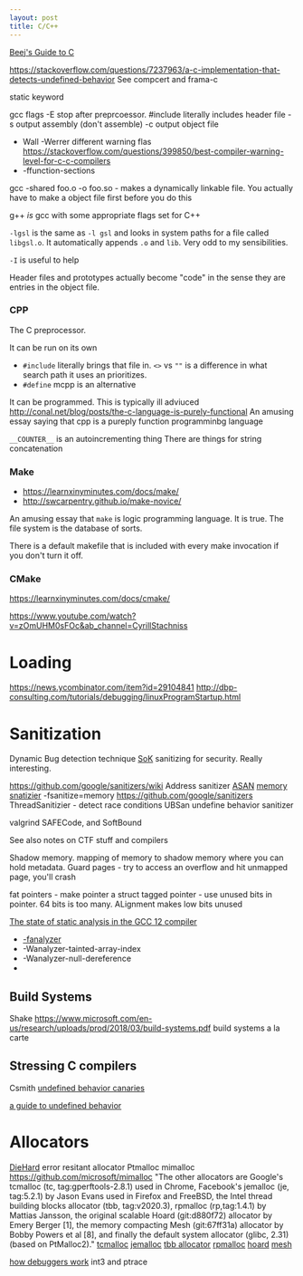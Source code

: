 ```yaml
---
layout: post
title: C/C++
---
```

[Beej's Guide to C](https://beej.us/guide/bgc/)

<https://stackoverflow.com/questions/7237963/a-c-implementation-that-detects-undefined-behavior>
See compcert and frama-c

static keyword


gcc flags
-E stop after preprcoessor. #include literally includes header file
-s output assembly (don't assemble)
-c output object file

- Wall -Werrer different warning flas https://stackoverflow.com/questions/399850/best-compiler-warning-level-for-c-c-compilers
- -ffunction-sections 

gcc -shared foo.o -o foo.so  - makes a dynamically linkable file. You actually have to make a object file first before you do this

g++ _is_ gcc with some appropriate flags set for C++

`-lgsl` is the same as `-l gsl` and looks in system paths for a file called `libgsl.o`. It automatically appends `.o` and `lib`. Very odd to my sensibilities.

`-I` is useful to help 

Header files and prototypes actually become "code" in the sense they are entries in the object file.

### CPP

The C preprocessor.

It can be run on its own

- `#include` literally brings that file in. `<>` vs `""` is a difference in what search path it uses an prioritizes.
- `#define` 
mcpp is an alternative


It can be programmed. This is typically ill adviuced <http://conal.net/blog/posts/the-c-language-is-purely-functional> An amusing essay saying that cpp is a pureply function programminbg language

`__COUNTER__` is an autoincrementing thing
There are things for string concatenation

### Make
- <https://learnxinyminutes.com/docs/make/>
- <http://swcarpentry.github.io/make-novice/>

An amusing essay that `make` is logic programming language. It is true.
The file system is the database of sorts.


There is a default makefile that is included with every make invocation if you don't turn it off.



### CMake
<https://learnxinyminutes.com/docs/cmake/>

<https://www.youtube.com/watch?v=zOmUHM0sFOc&ab_channel=CyrillStachniss>


# Loading 
<https://news.ycombinator.com/item?id=29104841> <http://dbp-consulting.com/tutorials/debugging/linuxProgramStartup.html>

# Sanitization
Dynamic Bug detection technique
[SoK](https://oaklandsok.github.io/papers/song2019.pdf) sanitizing for security. Really interesting.

https://github.com/google/sanitizers/wiki
Address sanitizer [ASAN](https://en.wikipedia.org/wiki/AddressSanitizer) 
[memory snatizier](https://clang.llvm.org/docs/MemorySanitizer.html) -fsanitize=memory
https://github.com/google/sanitizers
ThreadSanitizier - detect race conditions
UBSan undefine behavior sanitizer

valgrind
SAFECode, and SoftBound

See also notes on CTF stuff and compilers

Shadow memory. mapping of memory to shadow memory where you can hold metadata.
Guard pages - try to access an overflow and hit unmapped page, you'll crash

fat pointers - make pointer a struct
tagged pointer - use unused bits in pointer. 64 bits is too many. ALignment makes low bits unused


[The state of static analysis in the GCC 12 compiler](https://developers.redhat.com/articles/2022/04/12/state-static-analysis-gcc-12-compiler)
- [-fanalyzer](https://gcc.gnu.org/onlinedocs/gcc/Static-Analyzer-Options.html#index-fanalyzer)
- -Wanalyzer-tainted-array-index
- -Wanalyzer-null-dereference
- 
## Build Systems
Shake
https://www.microsoft.com/en-us/research/uploads/prod/2018/03/build-systems.pdf build systems a la carte



## Stressing C compilers
Csmith
[undefined behavior canaries](https://github.com/regehr/ub-canaries)


[a guide to undefined behavior](https://blog.regehr.org/archives/213)


# Allocators
[DieHard](https://github.com/emeryberger/DieHard) error resitant allocator
Ptmalloc
mimalloc https://github.com/microsoft/mimalloc
"The other allocators are Google's tcmalloc (tc, tag:gperftools-2.8.1) used in Chrome, Facebook's jemalloc (je, tag:5.2.1) by Jason Evans used in Firefox and FreeBSD, the Intel thread building blocks allocator (tbb, tag:v2020.3), rpmalloc (rp,tag:1.4.1) by Mattias Jansson, the original scalable Hoard (git:d880f72) allocator by Emery Berger [1], the memory compacting Mesh (git:67ff31a) allocator by Bobby Powers et al [8], and finally the default system allocator (glibc, 2.31) (based on PtMalloc2)."
[tcmalloc](https://github.com/gperftools/gperftools)
[jemalloc](https://github.com/jemalloc/jemalloc)
[tbb allocator](https://github.com/intel/tbb)
[rpmalloc](https://github.com/mjansson/rpmalloc)
[hoard](https://github.com/emeryberger/Hoard)
[mesh](https://github.com/plasma-umass/Mesh)


[how debuggers work](https://eli.thegreenplace.net/2011/01/27/how-debuggers-work-part-2-breakpoints) int3 and ptrace